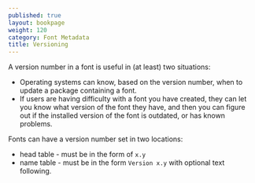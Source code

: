 ```yaml
---
published: true
layout: bookpage
weight: 120
category: Font Metadata
title: Versioning
---
```


A version number in a font is useful in (at least) two situations:

- Operating systems can know, based on the version number, when to update a package containing a font.
- If users are having difficulty with a font you have created, they can let you know what version of the font they have, and then you can figure out if the installed version of the font is outdated, or has known problems.

Fonts can have a version number set in two locations:

- head table - must be in the form of `x.y`
- name table - must be in the form `Version x.y` with optional text following.
